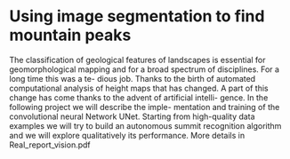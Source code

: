 # Using image segmentation to find mountain peaks
The classification of geological features of landscapes is
essential for geomorphological mapping and for a broad
spectrum of disciplines. For a long time this was a te-
dious job. Thanks to the birth of automated computational
analysis of height maps that has changed. A part of this
change has come thanks to the advent of artificial intelli-
gence. In the following project we will describe the imple-
mentation and training of the convolutional neural Network
UNet. Starting from high-quality data examples we will try
to build an autonomous summit recognition algorithm and
we will explore qualitatively its performance. More details in Real_report_vision.pdf
